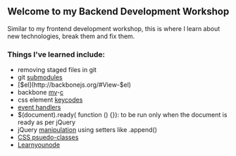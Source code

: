 ## Welcome to my Backend Development Workshop 

Similar to my frontend development workshop, this is where I learn about new technologies, break them and fix them. 

### Things I've learned include:

* removing staged files in git
* git [submodules](https://git-scm.com/docs/git-submodule)
* [$el](http://backbonejs.org/#View-$el)
* backbone [mv](http://backbonejs.org/#Model-View-separation)-[c](http://backbonejs.org/#Model-Collections)
* css element [keycodes](https://css-tricks.com/snippets/javascript/javascript-keycodes/)
* [event handlers](http://idratherbewriting.com/events-and-listeners-javascript/)
* $(document).ready( function () {}): to be run only when the document is ready as per jQuery
* jQuery [manipulation](http://api.jquery.com/category/manipulation/) using setters like .append()
* [CSS psuedo-classes](http://www.w3schools.com/css/css_pseudo_classes.asp)
* [Learnyounode](modules)